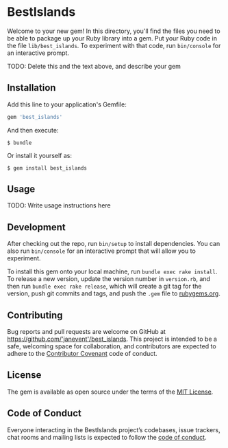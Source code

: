 # BestIslands

Welcome to your new gem! In this directory, you'll find the files you need to be able to package up your Ruby library into a gem. Put your Ruby code in the file `lib/best_islands`. To experiment with that code, run `bin/console` for an interactive prompt.

TODO: Delete this and the text above, and describe your gem

## Installation

Add this line to your application's Gemfile:

```ruby
gem 'best_islands'
```

And then execute:

    $ bundle

Or install it yourself as:

    $ gem install best_islands

## Usage

TODO: Write usage instructions here

## Development

After checking out the repo, run `bin/setup` to install dependencies. You can also run `bin/console` for an interactive prompt that will allow you to experiment.

To install this gem onto your local machine, run `bundle exec rake install`. To release a new version, update the version number in `version.rb`, and then run `bundle exec rake release`, which will create a git tag for the version, push git commits and tags, and push the `.gem` file to [rubygems.org](https://rubygems.org).

## Contributing

Bug reports and pull requests are welcome on GitHub at https://github.com/'janevent'/best_islands. This project is intended to be a safe, welcoming space for collaboration, and contributors are expected to adhere to the [Contributor Covenant](http://contributor-covenant.org) code of conduct.

## License

The gem is available as open source under the terms of the [MIT License](https://opensource.org/licenses/MIT).

## Code of Conduct

Everyone interacting in the BestIslands project’s codebases, issue trackers, chat rooms and mailing lists is expected to follow the [code of conduct](https://github.com/'janevent'/best_islands/blob/master/CODE_OF_CONDUCT.md).
